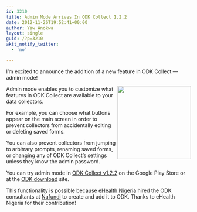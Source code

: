 ```yaml
---
id: 3210
title: Admin Mode Arrives In ODK Collect 1.2.2
date: 2012-11-26T19:52:41+00:00
author: Yaw Anokwa
layout: single
guid: /?p=3210
aktt_notify_twitter:
  - 'no'

---
```

I&#8217;m excited to announce the addition of a new feature in ODK Collect &#8212; admin mode!

<img src="/assets/wp-content/uploads/2012/11/admin-mode.png" alt="" width="200" align="right" />

Admin mode enables you to customize what features in ODK Collect are available to your data collectors.

For example, you can choose what buttons appear on the main screen in order to prevent collectors from accidentally editing or deleting saved forms.

You can also prevent collectors from jumping to arbitrary prompts, renaming saved forms, or changing any of ODK Collect&#8217;s settings unless they know the admin password.

You can try admin mode in [ODK Collect v1.2.2](https://play.google.com/store/apps/details?id=org.odk.collect.android) on the Google Play Store or at the [ODK download](https://code.google.com/p/opendatakit) site.

This functionality is possible because [eHealth Nigeria](http://ehealthnigeria.com) hired the ODK consultants at [Nafundi](http://nafundi.com) to create and add it to ODK. Thanks to eHealth Nigeria for their contribution!
